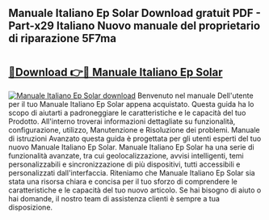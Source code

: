 ## Manuale Italiano Ep Solar Download gratuit PDF - Part-x29 Italiano Nuovo manuale del proprietario di riparazione 5F7ma

# <h2><a href="http://dfd4qi.blite.top/?on=Manuale+Italiano+Ep+Solar">🔗Download 👉🔴 Manuale Italiano Ep Solar</a></h2>

[![Manuale Italiano Ep Solar download](https://i.imgur.com/lujVjoI.png)](http://dfd4qi.blite.top/?on=Manuale+Italiano+Ep+Solar)
Benvenuto nel manuale Dell'utente per il tuo Manuale Italiano Ep Solar appena acquistato. Questa guida ha lo scopo di aiutarti a padroneggiare le caratteristiche e le capacità del tuo Prodotto. All'interno troverai informazioni dettagliate su funzionalità, configurazione, utilizzo, Manutenzione e Risoluzione dei problemi. Manuale di istruzioni Avanzato questa guida è progettata per gli utenti esperti del tuo nuovo Manuale Italiano Ep Solar. Manuale Italiano Ep Solar ha una serie di funzionalità avanzate, tra cui geolocalizzazione, avvisi intelligenti, temi personalizzabili e sincronizzazione di più dispositivi, tutti accessibili e personalizzati dall'interfaccia. Riteniamo che Manuale Italiano Ep Solar sia stata una risorsa chiara e concisa per il tuo sforzo di comprendere le caratteristiche e le capacità del tuo nuovo articolo. Se hai bisogno di aiuto o hai domande, il nostro team di assistenza clienti è sempre a tua disposizione.
